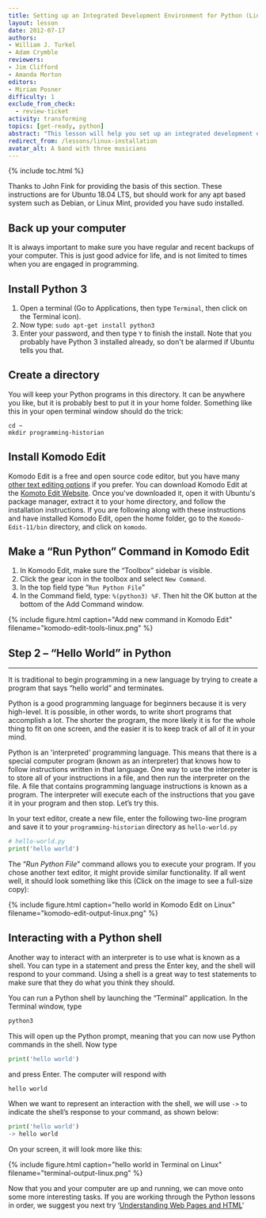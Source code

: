 ```yaml
---
title: Setting up an Integrated Development Environment for Python (Linux)
layout: lesson
date: 2012-07-17
authors:
- William J. Turkel
- Adam Crymble
reviewers:
- Jim Clifford
- Amanda Morton
editors:
- Miriam Posner
difficulty: 1
exclude_from_check:
  - review-ticket
activity: transforming
topics: [get-ready, python]
abstract: "This lesson will help you set up an integrated development environment for Python on a computer running the Linux operating system."
redirect_from: /lessons/linux-installation
avatar_alt: A band with three musicians
---
```


{% include toc.html %}





Thanks to John Fink for providing the basis of this section. These
instructions are for Ubuntu 18.04 LTS, but should work for any apt based
system such as Debian, or Linux Mint, provided you have sudo installed.

## Back up your computer

It is always important to make sure you have regular and recent backups
of your computer. This is just good advice for life, and is not limited
to times when you are engaged in programming.

## Install Python 3

1.  Open a terminal (Go to Applications, then type `Terminal`, then click on
    the Terminal icon).
2.  Now type: `sudo apt-get install python3`
3.  Enter your password, and then type `Y` to finish the install. Note
    that you probably have Python 3 installed already, so don't be
    alarmed if Ubuntu tells you that.

## Create a directory

You will keep your Python programs in this directory. It can be anywhere
you like, but it is probably best to put it in your home folder.
Something like this in your open terminal window should do the trick:

```
cd ~
mkdir programming-historian
```

## Install Komodo Edit

Komodo Edit is a free and open source code editor, but you have many [other text editing options][] if you prefer. You can
download Komodo Edit at the [Komoto Edit Website][]. Once you've
downloaded it, open it with Ubuntu's package manager, extract it to your
home directory, and follow the installation instructions. If you are
following along with these instructions and have installed Komodo Edit,
open the home folder, go to the `Komodo-Edit-11/bin` directory, and click
on `komodo`.

## Make a “Run Python” Command in Komodo Edit

1.  In Komodo Edit, make sure the “Toolbox” sidebar is visible.
2.  Click the gear icon in the toolbox and select
    `New Command`.
3.  In the top field type “`Run Python File`”
4.  In the Command field, type: `%(python3) %F`. Then hit the OK button at
    the bottom of the Add Command window.

{% include figure.html caption="Add new command in Komodo Edit" filename="komodo-edit-tools-linux.png" %}

## Step 2 – “Hello World” in Python
--------------------------------

It is traditional to begin programming in a new language by trying to
create a program that says “hello world” and terminates.

Python is a good programming language for beginners because it is very
high-level. It is possible, in other words, to write short programs that
accomplish a lot. The shorter the program, the more likely it is for the
whole thing to fit on one screen, and the easier it is to keep track of
all of it in your mind.

Python is an 'interpreted' programming language. This means that
there is a special computer program (known as an interpreter) that knows
how to follow instructions written in that language. One way to use the
interpreter is to store all of your instructions in a file, and then run
the interpreter on the file. A file that contains programming language
instructions is known as a program. The interpreter will execute each of
the instructions that you gave it in your program and then stop. Let’s
try this.

In your text editor, create a new file, enter the following two-line
program and save it to your `programming-historian` directory as
`hello-world.py`

``` python
# hello-world.py
print('hello world')
```

The “*Run Python File*” command allows you to execute your program.
If you chose another text editor, it might provide similar functionality.
If all went well, it should look something like this (Click on the image to see a full-size copy):

{% include figure.html caption="hello world in Komodo Edit on Linux" filename="komodo-edit-output-linux.png" %}

## Interacting with a Python shell

Another way to interact with an interpreter is to use what is known as a
shell. You can type in a statement and press the Enter key, and the
shell will respond to your command. Using a shell is a great way to test
statements to make sure that they do what you think they should.

You can run a Python shell by launching the “Terminal” application.
In the Terminal window, type

``` python
python3
```

This will open up the Python prompt, meaning that you can now use Python
commands in the shell. Now type

``` python
print('hello world')
```

and press Enter. The computer will respond with

``` python
hello world
```

When we want to represent an interaction with the shell, we will use
`->` to indicate the shell’s response to your command, as shown below:

``` python
print('hello world')
-> hello world
```

On your screen, it will look more like this:

{% include figure.html caption="hello world in Terminal on Linux" filename="terminal-output-linux.png" %}

Now that you and your computer are up and running, we can move onto some
more interesting tasks. If you are working through the Python lessons in
order, we suggest you next try ‘[Understanding Web Pages and HTML][]‘

  [other text editing options]: https://wiki.python.org/moin/PythonEditors/
  [Komoto Edit Website]: https://www.activestate.com/products/komodo-edit/
  [Understanding Web Pages and HTML]: /lessons/viewing-html-files

